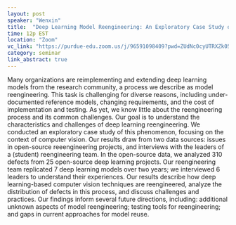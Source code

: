 ```yaml
---
layout: post
speaker: "Wenxin"
title:  "Deep Learning Model Reengineering: An Exploratory Case Study on Computer Vision"
time: 12p EST
location: "Zoom"
vc_link: "https://purdue-edu.zoom.us/j/96591098409?pwd=ZUdNc0cyUTRXZk05ZEtlUXdUWXUwUT09"
category: seminar
link_abstract: true
---
```


Many organizations are reimplementing and extending deep learning models from the research community, a process we describe as model reengineering. This task is challenging for diverse reasons, including under-documented reference models, changing requirements, and the cost of implementation and testing. As yet, we know little about the reengineering process and its common challenges.
Our goal is to understand the characteristics and challenges of deep learning reengineering. We conducted an exploratory case study of this phenomenon, focusing on the context of computer vision. Our results draw from two data sources: issues in open-source reeengineering projects, and interviews with the leaders of a (student) reengineering team. In the open-source data, we analyzed 310 defects from 25 open-source deep learning projects. Our reengineering team replicated 7 deep learning models over two years; we interviewed 6 leaders to understand their experiences. Our results describe how deep learning-based computer vision techniques are reengineered, analyze the distribution of defects in this process, and discuss challenges and practices. Our findings inform several future directions, including: additional unknown aspects of model reengineering; testing tools for reengineering; and gaps in current approaches for model reuse.
